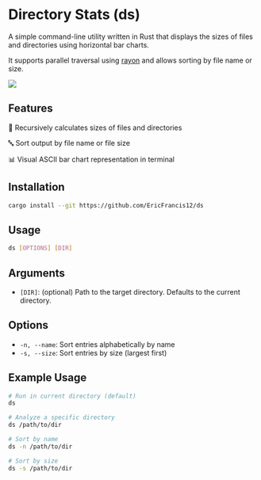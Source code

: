 # Directory Stats (ds)

A simple command-line utility written in Rust that displays the sizes of files and directories using horizontal bar charts.

It supports parallel traversal using <a href="https://crates.io/crates/rayon">rayon</a> and allows sorting by file name or size.

<img src="https://github.com/user-attachments/assets/43a50a67-6a63-4f99-b4fd-126ec2ccd21c" />

## Features

📁 Recursively calculates sizes of files and directories

🔤 Sort output by file name or file size

📊 Visual ASCII bar chart representation in terminal

## Installation

```bash
cargo install --git https://github.com/EricFrancis12/ds
```

## Usage

```bash
ds [OPTIONS] [DIR]
```

## Arguments

- `[DIR]`: (optional) Path to the target directory. Defaults to the current directory.

## Options

- `-n, --name`: Sort entries alphabetically by name
- `-s, --size`: Sort entries by size (largest first)

## Example Usage

```bash
# Run in current directory (default)
ds

# Analyze a specific directory
ds /path/to/dir

# Sort by name
ds -n /path/to/dir

# Sort by size
ds -s /path/to/dir
```

